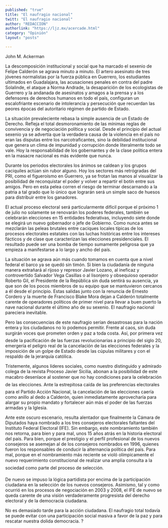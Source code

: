 ```yaml
---
published: "true"
title: "El naufragio nacional"
twitt: "El naufragio nacional"
author: "REDACCION"
authorlink: "https://ljz.mx/acercade.html"
category: "Opinión"
layout: "posts"

---
```



  John M. Ackerman



La descomposición institucional y social que ha marcado el sexenio de Felipe Calderón se agrava minuto a minuto. El artero asesinato de tres jóvenes normalistas por la fuerza pública en Guerrero, los estudiantes ultimados en Guadalajara, las acusaciones penales en contra del padre Solalinde, el ataque a Norma Andrade, la desaparición de los ecologistas de Guerrero y la andanada de asesinatos y amagos a la prensa y a los defensores de derechos humanos en todo el país, configuran un escalofriante escenario de intolerancia y persecución que recuerdan las peores épocas del autoritario régimen de partido de Estado.  

  La situación prevaleciente rebasa la simple ausencia de un Estado de Derecho. Refleja el total desmoronamiento de las mínimas reglas de convivencia y de negociación política y social. Desde el principio del actual sexenio ya se advertía que la verdadera causa de la violencia en el país no eran las disputas entre los narcotraficantes, sino la debilidad institucional que genera un clima de impunidad y corrupción donde literalmente todo se vale. Hoy la responsabilidad de los gobernantes y de la clase política entera en la masacre nacional es más evidente que nunca.



  Durante los periodos electorales los ánimos se caldean y los grupos caciquiles actúan sin rubor alguno. Hoy los sectores más retrógradas del PRI, como el figueroísmo en Guerrero, ya se frotan las manos al visualizar la posibilidad de reconquistar el poder y volver a repartir el botín entre sus amigos. Pero en esta pelea corren el riesgo de terminar descarnando a la patria a tal grado que lo único que lograrán será un simple saco de huesos para distribuir entre los ganadores.



  El actual proceso electoral será particularmente difícil porque el próximo 1 de julio no solamente se renovarán los poderes federales, también se celebrarán elecciones en 15 entidades federativas, incluyendo siete donde se elegirá un nuevo gobernador o jefe de Gobierno. Como nunca antes se mezclarán las peleas brutales entre caciques locales típicas de los procesos electorales estatales con las luchas históricas entre los intereses fácticos y de clase que caracterizan las elecciones presidenciales. El resultado puede ser una bomba de tiempo sumamente peligrosa que ya empieza a manifestarse a lo largo y ancho del país.



  La situación se agrava aún más cuando tomamos en cuenta que a nivel federal el barco ya se quedó sin timón. Si bien la ciudadanía de ninguna manera extrañará al rijoso y represor Javier Lozano, al ineficaz y controvertido Salvador Vega Casillas o al lisonjero y obsequioso operador Roberto Gil, el Presidente de la República sin duda sentirá su ausencia, ya que son de los pocos miembros de su equipo que se mantuvieron cercanos a él desde el principio. Estas salidas junto con la renuncia de Ernesto Cordero y la muerte de Francisco Blake Mora dejan a Calderón totalmente carente de operadores políticos de primer nivel para llevar a buen puerto la nave nacional durante el último año de su sexenio. El naufragio nacional pareciera inevitable.



  Pero las consecuencias de este naufragio serían desastrosas para la nación entera y los ciudadanos no lo podemos permitir. Frente al caos, sin duda surgirán voces que prometen orden y paz a toda costa. Así, por primera vez desde la pacificación de las fuerzas revolucionarias a principio del siglo 20, emergería el peligro real de la cancelación de las elecciones federales y la imposición de un golpe de Estado desde las cúpulas militares y con el respaldo de la jerarquía católica.



  Tristemente, algunos líderes sociales, como nuestro distinguido y admirado colega de la revista Proceso Javier Sicilia, abonan a la posibilidad de este macabro desenlace al sostener que no hay condiciones para la celebración de las elecciones. Ante la estrepitosa caída de las preferencias electorales para el Partido Acción Nacional, la cancelación de las elecciones caería como anillo al dedo a Calderón, quien inmediatamente aprovecharía para alargar su propio mandato y fortalecer aún más el poder de las fuerzas armadas y la Iglesia.



  Ante este oscuro escenario, resulta alentador que finalmente la Cámara de Diputados haya nombrado a los tres consejeros electorales faltantes del Instituto Federal Electoral (IFE). Sin embargo, este nombramiento también nos retorna, para bien y para mal, unos 15 años atrás en la historia electoral del país. Para bien, porque el prestigio y el perfil profesional de los nuevos consejeros se asemejan al de los consejeros nombrados en 1996, quienes fueron los responsables de conducir la alternancia política del país. Para mal, porque en el nombramiento más reciente se violó olímpicamente el nuevo requerimiento constitucional de realizar una amplia consulta a la sociedad como parte del proceso de selección.



  De nuevo se impuso la lógica partidista por encima de la participación ciudadana en la selección de los nuevos consejeros. Asimismo, tal y como ocurrió en los procesos de negociación en 2003 y 2008, el IFE de nuevo se queda carente de una visión verdaderamente progresista del derecho electoral y de la democracia ciudadana.



  No es demasiado tarde para la acción ciudadana. El naufragio total todavía se puede evitar con una participación social masiva a favor de la paz y para rescatar nuestra dolida democracia. ?

